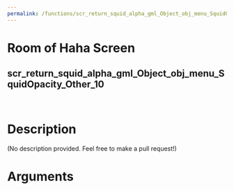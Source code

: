 ```yaml
---
permalink: /functions/scr_return_squid_alpha_gml_Object_obj_menu_SquidOpacity_Other_10
---
```

# Room of Haha Screen  
## scr_return_squid_alpha_gml_Object_obj_menu_SquidOpacity_Other_10  
&nbsp;  
# Description  
(No description provided. Feel free to make a pull request!) 
&nbsp;  
# Arguments


